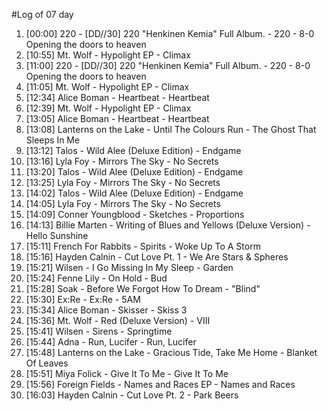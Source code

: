 #Log of 07 day

1. [00:00] 220 - [DD​/​/​30] 220 "Henkinen Kemia" Full Album. - 220 - 8-0 Opening the doors to heaven
1. [10:55] Mt. Wolf - Hypolight EP - Climax
1. [11:00] 220 - [DD​/​/​30] 220 "Henkinen Kemia" Full Album. - 220 - 8-0 Opening the doors to heaven
1. [11:05] Mt. Wolf - Hypolight EP - Climax
1. [12:34] Alice Boman - Heartbeat - Heartbeat
1. [12:39] Mt. Wolf - Hypolight EP - Climax
1. [13:05] Alice Boman - Heartbeat - Heartbeat
1. [13:08] Lanterns on the Lake - Until The Colours Run - The Ghost That Sleeps In Me
1. [13:12] Talos - Wild Alee (Deluxe Edition) - Endgame
1. [13:16] Lyla Foy - Mirrors The Sky - No Secrets
1. [13:20] Talos - Wild Alee (Deluxe Edition) - Endgame
1. [13:25] Lyla Foy - Mirrors The Sky - No Secrets
1. [14:02] Talos - Wild Alee (Deluxe Edition) - Endgame
1. [14:05] Lyla Foy - Mirrors The Sky - No Secrets
1. [14:09] Conner Youngblood - Sketches - Proportions
1. [14:13] Billie Marten - Writing of Blues and Yellows (Deluxe Version) - Hello Sunshine
1. [15:11] French For Rabbits - Spirits - Woke Up To A Storm
1. [15:16] Hayden Calnin - Cut Love Pt. 1 - We Are Stars & Spheres
1. [15:21] Wilsen - I Go Missing In My Sleep - Garden
1. [15:24] Fenne Lily - On Hold - Bud
1. [15:28] Soak - Before We Forgot How To Dream - "Blind"
1. [15:30] Ex:Re - Ex:Re - 5AM
1. [15:34] Alice Boman - Skisser - Skiss 3
1. [15:36] Mt. Wolf - Red (Deluxe Version) - VIII
1. [15:41] Wilsen - Sirens - Springtime
1. [15:44] Adna - Run, Lucifer - Run, Lucifer
1. [15:48] Lanterns on the Lake - Gracious Tide, Take Me Home - Blanket Of Leaves
1. [15:51] Miya Folick - Give It To Me - Give It To Me
1. [15:56] Foreign Fields - Names and Races EP - Names and Races
1. [16:03] Hayden Calnin - Cut Love Pt. 2 - Park Beers
